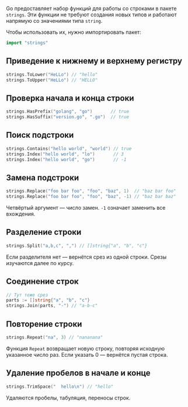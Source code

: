Go предоставляет набор функций для работы со строками в пакете `strings`. Эти функции не требуют создания новых типов и работают напрямую со значениями типа `string`.

Чтобы использовать их, нужно импортировать пакет:

```go
import "strings"
```

## Приведение к нижнему и верхнему регистру

```go
strings.ToLower("HeLLo") // "hello"
strings.ToUpper("HeLLo") // "HELLO"
```

## Проверка начала и конца строки

```go
strings.HasPrefix("golang", "go")       // true
strings.HasSuffix("version.go", ".go")  // true
```

## Поиск подстроки

```go
strings.Contains("hello world", "world") // true
strings.Index("hello world", "lo")       // 3
strings.Index("hello world", "go")       // -1
```

## Замена подстроки

```go
strings.Replace("foo bar foo", "foo", "baz", 1)  // "baz bar foo"
strings.Replace("foo bar foo", "foo", "baz", -1) // "baz bar baz"
```

Четвёртый аргумент — число замен. `-1` означает заменить все вхождения.

## Разделение строки

```go
strings.Split("a,b,c", ",") // []string{"a", "b", "c"}
```

Если разделителя нет — вернётся срез из одной строки. Срезы изучаются далее по курсу.

## Соединение строк

```go
// Тут тоже срез
parts := []string{"a", "b", "c"}
strings.Join(parts, "-") // "a-b-c"
```

## Повторение строки

```go
strings.Repeat("na", 3) // "nananana"
```

Функция `Repeat` возвращает новую строку, повторяя исходную указанное число раз. Если указать 0 — вернётся пустая строка.

## Удаление пробелов в начале и конце

```go
strings.TrimSpace("  hello\n") // "hello"
```

Удаляются пробелы, табуляция, переносы строк.
